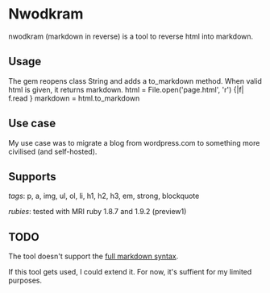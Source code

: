 # Nwodkram #

nwodkram (markdown in reverse) is a tool to reverse html into markdown.

## Usage ##

The gem reopens class String and adds a to_markdown method.
When valid html is given, it returns markdown.
    html = File.open('page.html', 'r') {|f| f.read }
    markdown = html.to_markdown

## Use case ##

My use case was to migrate a blog from wordpress.com to something more civilised (and self-hosted).

## Supports ##

*tags*:
    p, a, img, ul, ol, li, h1, h2, h3, em, strong, blockquote

*rubies*:
tested with MRI ruby 1.8.7 and 1.9.2 (preview1)

## TODO ##

The tool doesn't support the [full markdown syntax](http://daringfireball.net/projects/markdown/syntax).

If this tool gets used, I could extend it.  For now, it's suffient for my limited purposes.
